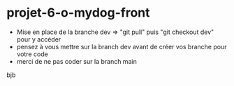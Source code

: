 # projet-6-o-mydog-front

- Mise en place de la branche dev => "git pull" puis "git checkout dev" pour y accéder
- pensez à vous mettre sur la branch dev avant de créer vos branche pour votre code
- merci de ne pas coder sur la branch main

bjb
